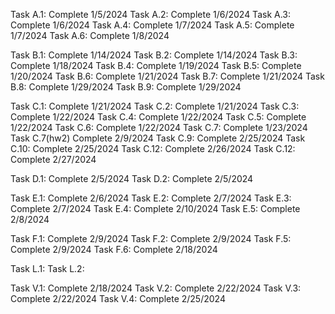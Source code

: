 Task A.1: Complete 1/5/2024
Task A.2: Complete 1/6/2024
Task A.3: Complete 1/6/2024
Task A.4: Complete 1/7/2024
Task A.5: Complete 1/7/2024
Task A.6: Complete 1/8/2024

Task B.1: Complete 1/14/2024
Task B.2: Complete 1/14/2024
Task B.3: Complete 1/18/2024
Task B.4: Complete 1/19/2024
Task B.5: Complete 1/20/2024
Task B.6: Complete 1/21/2024
Task B.7: Complete 1/21/2024
Task B.8: Complete 1/29/2024
Task B.9: Complete 1/29/2024

Task C.1: Complete 1/21/2024
Task C.2: Complete 1/21/2024
Task C.3: Complete 1/22/2024
Task C.4: Complete 1/22/2024
Task C.5: Complete 1/22/2024
Task C.6: Complete 1/22/2024
Task C.7: Complete 1/23/2024
Task C.7(hw2) Complete 2/9/2024
Task C.9: Complete 2/25/2024
Task C.10: Complete 2/25/2024
Task C.12: Complete 2/26/2024
Task C.12: Complete 2/27/2024

Task D.1: Complete 2/5/2024
Task D.2: Complete 2/5/2024

Task E.1: Complete 2/6/2024
Task E.2: Complete 2/7/2024
Task E.3: Complete 2/7/2024
Task E.4: Complete 2/10/2024
Task E.5: Complete 2/8/2024

Task F.1: Complete 2/9/2024
Task F.2: Complete 2/9/2024
Task F.5: Complete 2/9/2024
Task F.6: Complete 2/18/2024

Task L.1: 
Task L.2: 

Task V.1: Complete 2/18/2024
Task V.2: Complete 2/22/2024
Task V.3: Complete 2/22/2024
Task V.4: Complete 2/25/2024

